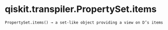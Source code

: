 # qiskit.transpiler.PropertySet.items

`PropertySet.items() → a set-like object providing a view on D’s items`
